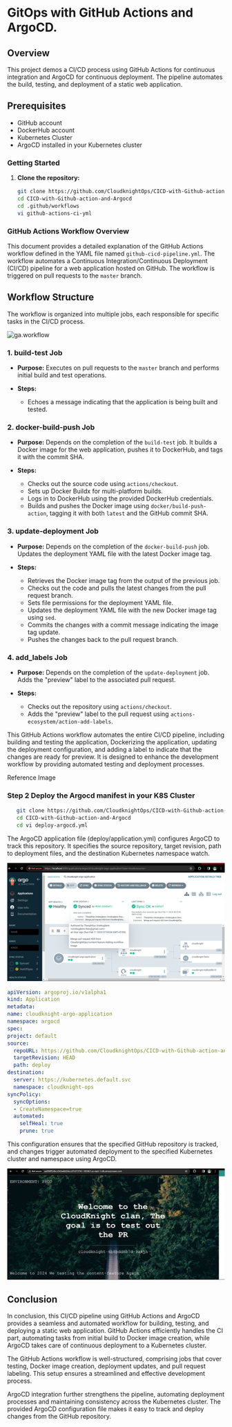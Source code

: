 
# GitOps with GitHub Actions and ArgoCD.

## Overview

This project demos a CI/CD process using GitHub Actions for continuous integration and ArgoCD for continuous deployment. The pipeline automates the build, testing, and deployment of a static web application.

## Prerequisites

- GitHub account
- DockerHub account
- Kubernetes Cluster
- ArgoCD installed in your Kubernetes cluster

### Getting Started

1. **Clone the repository:**

   ```bash
   git clone https://github.com/CloudknightOps/CICD-with-Github-action-and-Argocd.git
   cd CICD-with-Github-action-and-Argocd
   cd .github/workflows
   vi github-actions-ci-yml 


### GitHub Actions Workflow Overview

This document provides a detailed explanation of the GitHub Actions workflow defined in the YAML file named `github-cicd-pipeline.yml`. The workflow automates a Continuous Integration/Continuous Deployment (CI/CD) pipeline for a web application hosted on GitHub. The workflow is triggered on pull requests to the `master` branch.

## Workflow Structure

The workflow is organized into multiple jobs, each responsible for specific tasks in the CI/CD process.

![ga.workflow](gitops-with-ga-and-argocd.png)

### 1. **build-test Job**

- **Purpose:** Executes on pull requests to the `master` branch and performs initial build and test operations.

- **Steps:**
  - Echoes a message indicating that the application is being built and tested.

### 2. **docker-build-push Job**

- **Purpose:** Depends on the completion of the `build-test` job. It builds a Docker image for the web application, pushes it to DockerHub, and tags it with the commit SHA.

- **Steps:**
  - Checks out the source code using `actions/checkout`.
  - Sets up Docker Buildx for multi-platform builds.
  - Logs in to DockerHub using the provided DockerHub credentials.
  - Builds and pushes the Docker image using `docker/build-push-action`, tagging it with both `latest` and the GitHub commit SHA.

### 3. **update-deployment Job**

- **Purpose:** Depends on the completion of the `docker-build-push` job. Updates the deployment YAML file with the latest Docker image tag.

- **Steps:**
  - Retrieves the Docker image tag from the output of the previous job.
  - Checks out the code and pulls the latest changes from the pull request branch.
  - Sets file permissions for the deployment YAML file.
  - Updates the deployment YAML file with the new Docker image tag using `sed`.
  - Commits the changes with a commit message indicating the image tag update.
  - Pushes the changes back to the pull request branch.

### 4. **add_labels Job**

- **Purpose:** Depends on the completion of the `update-deployment` job. Adds the "preview" label to the associated pull request.

- **Steps:**
  - Checks out the repository using `actions/checkout`.
  - Adds the "preview" label to the pull request using `actions-ecosystem/action-add-labels`.

This GitHub Actions workflow automates the entire CI/CD pipeline, including building and testing the application, Dockerizing the application, updating the deployment configuration, and adding a label to indicate that the changes are ready for preview. It is designed to enhance the development workflow by providing automated testing and deployment processes.


Reference Image 

### Step 2 Deploy the Argocd manifest in your K8S Cluster 

```bash
   git clone https://github.com/CloudknightOps/CICD-with-Github-action-and-Argocd.git
   cd CICD-with-Github-action-and-Argocd
   cd vi deploy-argocd.yml 
```

The ArgoCD application file (deploy/application.yml) configures ArgoCD to track this repository. It specifies the source repository, target revision, path to deployment files, and the destination Kubernetes namespace watch.

![argcd](argocd.png)

  ```yaml
apiVersion: argoproj.io/v1alpha1
kind: Application
metadata:
  name: cloudknight-argo-application
  namespace: argocd 
spec:
  project: default
  source:
    repoURL: https://github.com/CloudknightOps/CICD-with-Github-action-and-Argocd
    targetRevision: HEAD
    path: deploy
  destination:
    server: https://kubernetes.default.svc
    namespace: cloudknight-ops
  syncPolicy:
    syncOptions:
    - CreateNamespace=true
    automated:
      selfHeal: true
      prune: true
```
This configuration ensures that the specified GitHub repository is tracked, and changes trigger automated deployment to the specified Kubernetes cluster and namespace using ArgoCD.

![static-webapp](static-website.png)
## Conclusion 

In conclusion, this CI/CD pipeline using GitHub Actions and ArgoCD provides a seamless and automated workflow for building, testing, and deploying a static web application. GitHub Actions efficiently handles the CI part, automating tasks from initial build to Docker image creation, while ArgoCD takes care of continuous deployment to a Kubernetes cluster.

The GitHub Actions workflow is well-structured, comprising jobs that cover testing, Docker image creation, deployment updates, and pull request labeling. This setup ensures a streamlined and effective development process.

ArgoCD integration further strengthens the pipeline, automating deployment processes and maintaining consistency across the Kubernetes cluster. The provided ArgoCD configuration file makes it easy to track and deploy changes from the GitHub repository.





